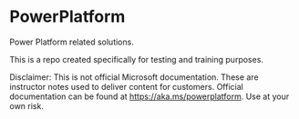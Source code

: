 # PowerPlatform
Power Platform related solutions.

This is a repo created specifically for testing and training purposes.

Disclaimer: This is not official Microsoft documentation. These are instructor notes used to deliver content for customers. Official documentation can be found at https://aka.ms/powerplatform. Use at your own risk.
